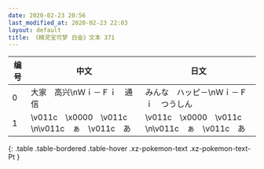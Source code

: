 ```yaml
---
date: 2020-02-23 20:56
last_modified_at: 2020-02-23 22:03
layout: default
title: 《精灵宝可梦 白金》文本 371
---
```

| 编号 | 中文 | 日文 |
| ---- | ---- | ---- |
| 0 | 大家　高兴\nＷｉ－Ｆｉ　通信 | みんな　ハッピ－\nＷｉ－Ｆｉ　つうしん |
| 1 | \v011c　\x0000　\v011c　　\n\v011c　ぁ　\v011c　あ | \v011c　\x0000　\v011c　　\n\v011c　ぁ　\v011c　あ |
{: .table .table-bordered .table-hover .xz-pokemon-text .xz-pokemon-text-Pt }